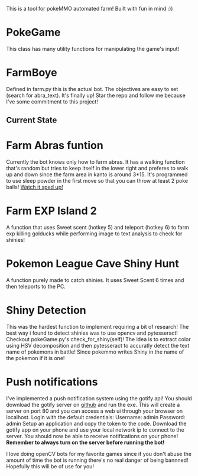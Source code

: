 This is a tool for pokeMMO automated farm! Built with fun in mind :))

# PokeGame
This class has many utility functions for manipulating the game's input!

# FarmBoye
Defined in farm.py this is the actual bot. The objectives are easy to set (search for abra_text).
It's finally up! Star the repo and follow me because I've some commitment to this project!

## Current State
# Farm Abras funtion
Currently the bot knows only how to farm abras. 
It has a walking function that's random but tries to keep itself in the lower right and preferes to walk up and down since the farm area in kanto is around 3*15.
It's programmed to use sleep powder in the first move so that you can throw at least 2 poke balls!
[Watch it sped up!](pokemmo8x.mp4)

# Farm EXP Island 2
A function that uses Sweet scent (hotkey 5) and teleport (hotkey 6) to farm exp killing golducks while performing image to text analysis to check for shinies!

# Pokemon League Cave Shiny Hunt
A function purely made to catch shinies. It uses Sweet Scent 6 times and then teleports to the PC.

# Shiny Detection
This was the hardest function to implement requiring a bit of research!
The best way i found to detect shinies was to use opencv and pytesseract!
Checkout pokeGame.py's check_for_shiny(self)! 
The idea is to extract color using HSV decomposition and then pytesseract to accuratly detect the text name of pokemons in battle!
Since pokemmo writes Shiny in the name of the pokemon if it is one!

# Push notifications
I've implemented a push notification system using the gotify api!
You should download the gotify server on [github](https://github.com/gotify/server/releases) and run the exe. This will create a server on port 80 and you can access a web ui through your browser on localhost. Login with the default credentials:
Username: admin
Password: admin
Setup an application and copy the token to the code. Download the gotify app on your phone and use your local network ip to connect to the server. You should now be able to receive notifications on your phone!  
**Remember to always turn on the server before running the bot!**


I love doing openCV bots for my favorite games since if you don't abuse the amount of time the bot is running there's no real danger of being bannned!
Hopefully this will be of use for you!